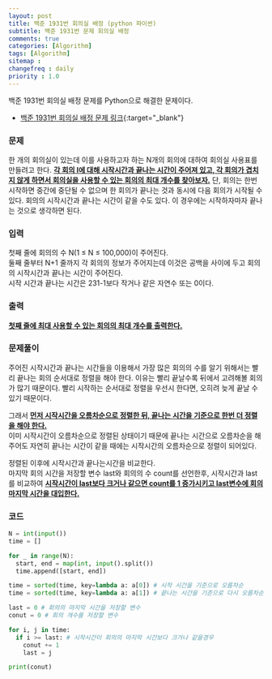 ```yaml
---
layout: post
title: 백준 1931번 회의실 배정 (python 파이썬)
subtitle: 백준 1931번 문제 회의실 배정
comments: true
categories: [Algorithm]
tags: [Algorithm]
sitemap :
changefreq : daily
priority : 1.0
---
```

백준 1931번 회의실 배정 문제를 Python으로 해결한 문제이다.

* [백준 1931번 회의실 배정 문제 링크](https://www.acmicpc.net/problem/1931){:target="_blank"}

### 문제
한 개의 회의실이 있는데 이를 사용하고자 하는 N개의 회의에 대하여 회의실 사용표를 만들려고 한다. **<u>각 회의 I에 대해 시작시간과 끝나는 시간이 주어져 있고, 각 회의가 겹치지 않게 하면서 회의실을 사용할 수 있는 회의의 최대 개수를 찾아보자.</u>** 단, 회의는 한번 시작하면 중간에 중단될 수 없으며 한 회의가 끝나는 것과 동시에 다음 회의가 시작될 수 있다. 회의의 시작시간과 끝나는 시간이 같을 수도 있다. 이 경우에는 시작하자마자 끝나는 것으로 생각하면 된다.

### 입력
첫째 줄에 회의의 수 N(1 ≤ N ≤ 100,000)이 주어진다.  
둘째 줄부터 N+1 줄까지 각 회의의 정보가 주어지는데 이것은 공백을 사이에 두고 회의의 시작시간과 끝나는 시간이 주어진다.  
시작 시간과 끝나는 시간은 231-1보다 작거나 같은 자연수 또는 0이다.

### 출력
**<u>첫째 줄에 최대 사용할 수 있는 회의의 최대 개수를 출력한다.</u>**

### 문제풀이
주어진 시작시간과 끝나는 시간들을 이용해서 가장 많은 회의의 수를 알기 위해서는 빨리 끝나는 회의 순서대로 정렬을 해야 한다. 이유는 빨리 끝날수록 뒤에서 고려해볼 회의가 많기 때문이다. 빨리 시작하는 순서대로 정렬을 우선시 한다면, 오히려 늦게 끝날 수 있기 때문이다.

그래서 **<u>먼저 시작시간을 오름차순으로 정렬한 뒤, 끝나는 시간을 기준으로 한번 더 정렬을 해야 한다.</u>**  
이미 시작시간이 오름차순으로 정렬된 상태이기 때문에 끝나는 시간으로 오름차순을 해주어도 자연히 끝나는 시간이 같을 때에는 시작시간의 오름차순으로 정렬이 되어있다.

정렬된 이후에 시작시간과 끝나는시간을 비교한다.  
마지막 회의 시간을 저장할 변수 last와 회의의 수 count를 선언한후, 시작시간과 last를 비교하여 **<u>시작시간이 last보다 크거나 같으면 count를 1 증가시키고 last변수에 회의 마지막 시간을 대입한다.</u>**

### 코드
```python
N = int(input())
time = []

for _ in range(N):
  start, end = map(int, input().split())
  time.append([start, end])

time = sorted(time, key=lambda a: a[0]) # 시작 시간을 기준으로 오름차순
time = sorted(time, key=lambda a: a[1]) # 끝나는 시간을 기준으로 다시 오름차순

last = 0 # 회의의 마지막 시간을 저장할 변수
conut = 0 # 회의 개수를 저장할 변수

for i, j in time:
  if i >= last: # 시작시간이 회의의 마지막 시간보다 크거나 같을경우
    conut += 1
    last = j

print(conut)
```